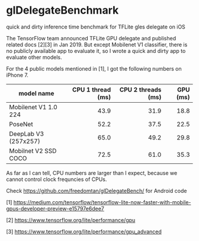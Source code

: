 # glDelegateBenchmark
quick and dirty inference time benchmark for TFLite gles delegate on iOS

The TensorFlow team announced TFLite GPU delegate and published related docs [2][3] in Jan 2019. But except Mobilenet V1 classifier, there is no publicly available app to evaluate it, so I wrote a quick and dirty app to evaluate other models.

For the 4 public models mentioned in [1], I got the following numbers on iPhone 7.

| model name |CPU 1 thread (ms) |	CPU 2 threads (ms)	| GPU (ms)|
|------------|-----------------:|--------------------:|--------:|
| Mobilenet V1 1.0 224	| 43.9	| 31.9	| 18.8 |
| PoseNet	| 52.2	| 37.5	| 22.5 |
| DeepLab V3 (257x257) |	65.0	| 49.2	|29.8|
| Mobilnet V2 SSD COCO |72.5 | 61.0	| 35.3|

As far as I can tell, CPU numbers are larger than I expect, because we cannot control clock frequncies of CPUs.

Check https://github.com/freedomtan/glDelegateBench/ for Android code

[1] https://medium.com/tensorflow/tensorflow-lite-now-faster-with-mobile-gpus-developer-preview-e15797e6dee7

[2] https://www.tensorflow.org/lite/performance/gpu

[3] https://www.tensorflow.org/lite/performance/gpu_advanced
